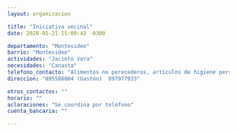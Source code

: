 ```yaml
---
layout: organizacion

title: "Iniciativa vecinal"
date: 2020-05-21 15:09:43 -0300

departamento: "Montevideo"
barrio: "Montevideo"
actividades: "Jacinto Vera"
necesidades: "Canasta"
telefono_contacto: "Alimentos no perecederos, artículos de higiene personal y para el hogar"
direccion: "095588004 (Gastón)  097977933"

otros_contactos: ""
horario: ""
aclaraciones: "Se coordina por teléfono"
cuenta_bancaria: ""

---
```


